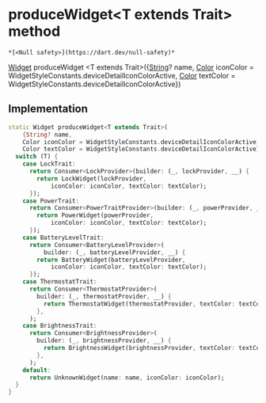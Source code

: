 


# produceWidget&lt;T extends Trait> method




    *[<Null safety>](https://dart.dev/null-safety)*




[Widget](https://api.flutter.dev/flutter/widgets/Widget-class.html) produceWidget
&lt;T extends Trait>({[String](https://api.flutter.dev/flutter/dart-core/String-class.html)? name, [Color](https://api.flutter.dev/flutter/dart-ui/Color-class.html) iconColor = WidgetStyleConstants.deviceDetailIconColorActive, [Color](https://api.flutter.dev/flutter/dart-ui/Color-class.html) textColor = WidgetStyleConstants.deviceDetailIconColorActive})








## Implementation

```dart
static Widget produceWidget<T extends Trait>(
    {String? name,
    Color iconColor = WidgetStyleConstants.deviceDetailIconColorActive,
    Color textColor = WidgetStyleConstants.deviceDetailIconColorActive}) {
  switch (T) {
    case LockTrait:
      return Consumer<LockProvider>(builder: (_, lockProvider, __) {
        return LockWidget(lockProvider,
            iconColor: iconColor, textColor: textColor);
      });
    case PowerTrait:
      return Consumer<PowerTraitProvider>(builder: (_, powerProvider, __) {
        return PowerWidget(powerProvider,
            iconColor: iconColor, textColor: textColor);
      });
    case BatteryLevelTrait:
      return Consumer<BatteryLevelProvider>(
          builder: (_, batteryLevelProvider, __) {
        return BatteryWidget(batteryLevelProvider,
            iconColor: iconColor, textColor: textColor);
      });
    case ThermostatTrait:
      return Consumer<ThermostatProvider>(
        builder: (_, thermostatProvider, __) {
          return ThermostatWidget(thermostatProvider, textColor: textColor);
        },
      );
    case BrightnessTrait:
      return Consumer<BrightnessProvider>(
        builder: (_, brightnessProvider, __) {
          return BrightnessWidget(brightnessProvider, textColor: textColor);
        },
      );
    default:
      return UnknownWidget(name: name, iconColor: iconColor);
  }
}
```








